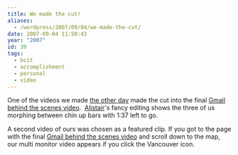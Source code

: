 ```yaml
---
title: We made the cut!
aliases:
  - /wordpress/2007/09/04/we-made-the-cut/
date: 2007-09-04 11:50:43
year: "2007"
id: 39
tags:
  - bcit
  - accomplishment
  - personal
  - video
---
```


One of the videos we made [the other day](/posts/10-seconds-of-my-15-minutes/ "Blog post I made the other day about making gmail videos.") made the cut into the final [Gmail behind the scenes video](http://mail.google.com/mail/help/gmail_video.html).  [Alistair](http://www.alistair.com/)'s fancy editing shows the three of us morphing between chin up bars with 1:37 left to go.

A second video of ours was chosen as a featured clip. If you got to the page with the  final [Gmail behind the scenes video](http://mail.google.com/mail/help/gmail_video.html) and scroll down to the map, our multi monitor video appears if you click the Vancouver icon.
